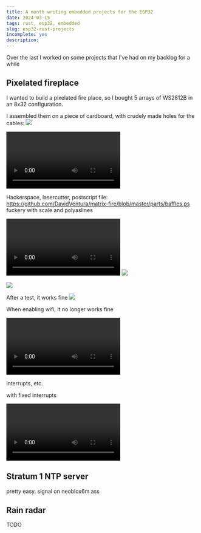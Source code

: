 ```yaml
---
title: A month writing embedded projects for the ESP32
date: 2024-03-15
tags: rust, esp32, embedded
slug: esp32-rust-projects
incomplete: yes
description: 
---
```


Over the last I worked on some projects that I've had on my backlog for a while

## Pixelated fireplace

I wanted to build a pixelated fire place, so I bought 5 arrays of WS2812B in an 8x32 configuration.

I assembled them on a piece of cardboard, with crudely made holes for the cables:
![](/images/esp32-rust-projects/backing-tape.jpg)

<video src="/videos/esp32-rust-projects/fire-first-test.mp4" controls loop></video>

Hackerspace, lasercutter, postscript file: https://github.com/DavidVentura/matrix-fire/blob/master/parts/baffles.ps
fuckery with scale and polyaslines

<video src="/videos/esp32-rust-projects/laser-cutter-test.mp4" controls></video>
![](/images/esp32-rust-projects/laser-cutter-done.jpg)

![](/images/esp32-rust-projects/baffles-done.jpg)

After a test, it works fine
![](/images/esp32-rust-projects/first-demo.jpg)

When enabling wifi, it no longer works fine

<video src="/videos/esp32-rust-projects/wifi-interrupts.mp4" loop controls></video>

interrupts, etc.

with fixed interrupts

<video src="/videos/esp32-rust-projects/working-demo.mp4" controls></video>

## Stratum 1 NTP server

pretty easy. signal on neoblox6m ass

## Rain radar
TODO

